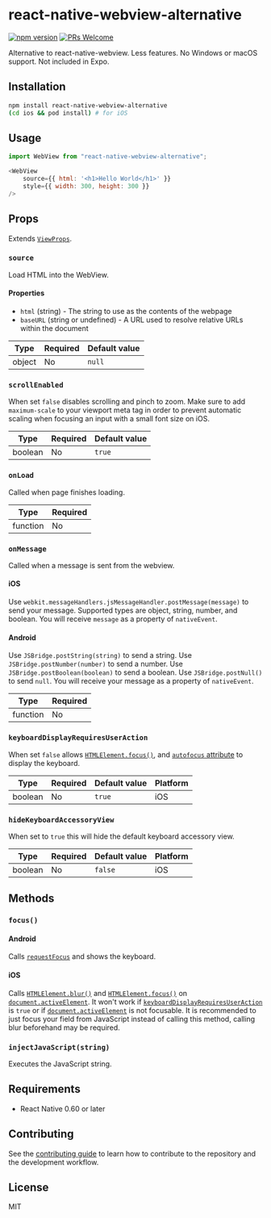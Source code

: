 # react-native-webview-alternative

[![npm version](https://img.shields.io/npm/v/react-native-webview-alternative.svg)](https://www.npmjs.com/package/react-native-webview-alternative)
[![PRs Welcome](https://img.shields.io/badge/PRs-welcome-brightgreen.svg)](http://makeapullrequest.com)

Alternative to react-native-webview. Less features. No Windows or macOS support. Not included in Expo.

## Installation

```sh
npm install react-native-webview-alternative
(cd ios && pod install) # for iOS
```

## Usage

```js
import WebView from "react-native-webview-alternative";

<WebView
	source={{ html: '<h1>Hello World</h1>' }}
	style={{ width: 300, height: 300 }}
/>
```

## Props

Extends [`ViewProps`](https://reactnative.dev/docs/view).

### `source`

Load HTML into the WebView.

#### Properties

- `html` (string) - The string to use as the contents of the webpage
- `baseURL` (string or undefined) - A URL used to resolve relative URLs within the document

|Type|Required|Default value|
|----|--------|-------------|
|object|No|`null`|

### `scrollEnabled`

When set `false` disables scrolling and pinch to zoom. Make sure to add `maximum-scale` to your viewport meta tag in order to prevent automatic scaling when focusing an input with a small font size on iOS.

|Type|Required|Default value|
|----|--------|-------------|
|boolean|No|`true`|

### `onLoad`

Called when page finishes loading.

|Type|Required|
|----|--------|
|function|No|

### `onMessage`

Called when a message is sent from the webview.

#### iOS

Use `webkit.messageHandlers.jsMessageHandler.postMessage(message)` to send your message. Supported types are object, string, number, and boolean. You will receive `message` as a property of `nativeEvent`.

#### Android

Use `JSBridge.postString(string)` to send a string. Use `JSBridge.postNumber(number)` to send a number. Use `JSBridge.postBoolean(boolean)` to send a boolean. Use `JSBridge.postNull()` to send `null`. You will receive your message as a property of `nativeEvent`.

|Type|Required|
|----|--------|
|function|No|

### `keyboardDisplayRequiresUserAction`

When set `false` allows [`HTMLElement.focus()`](https://developer.mozilla.org/en-US/docs/Web/API/HTMLOrForeignElement/focus), and [`autofocus` attribute](https://developer.mozilla.org/en-US/docs/Web/HTML/Element/input#attr-autofocus) to display the keyboard.

|Type|Required|Default value|Platform|
|----|--------|-------------|--------|
|boolean|No|`true`|iOS|

### `hideKeyboardAccessoryView`

When set to `true` this will hide the default keyboard accessory view.

|Type|Required|Default value|Platform|
|----|--------|-------------|--------|
|boolean|No|`false`|iOS|

## Methods

### `focus()`

#### Android
Calls [`requestFocus`](https://developer.android.com/reference/android/webkit/WebView#requestFocus(int,%20android.graphics.Rect)) and shows the keyboard.

#### iOS
Calls [`HTMLElement.blur()`](https://developer.mozilla.org/en-US/docs/Web/API/HTMLOrForeignElement/blur) and [`HTMLElement.focus()`](https://developer.mozilla.org/en-US/docs/Web/API/HTMLOrForeignElement/focus) on [`document.activeElement`](https://developer.mozilla.org/en-US/docs/Web/API/DocumentOrShadowRoot/activeElement). It won't work if [`keyboardDisplayRequiresUserAction`](#keyboardDisplayRequiresUserAction) is `true` or if [`document.activeElement`](https://developer.mozilla.org/en-US/docs/Web/API/DocumentOrShadowRoot/activeElement) is not focusable. It is recommended to just focus your field from JavaScript instead of calling this method, calling blur beforehand may be required.

### `injectJavaScript(string)`

Executes the JavaScript string.

## Requirements

- React Native 0.60 or later

## Contributing

See the [contributing guide](CONTRIBUTING.md) to learn how to contribute to the repository and the development workflow.

## License

MIT
